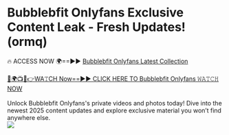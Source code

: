 # Bubblebfit Onlyfans Exclusive Content Leak - Fresh Updates! (ormq)

🔥 ACCESS NOW 🌍==►► <a href="https://tinyurl.com/kvy9nzfs" rel="nofollow">Bubblebfit Onlyfans Latest Collection</a>
<br><br>
[🔴🌍📺📱👉WA𝚃CH Now==►► CLICK HERE TO Bubblebfit Onlyfans 𝚆𝙰𝚃𝙲𝙷 NOW](https://tinyurl.com/kvy9nzfs)
<br><br>
Unlock Bubblebfit Onlyfans's private videos and photos today! Dive into the newest 2025 content updates and explore exclusive material you won’t find anywhere else.
<br>
<a href="https://tinyurl.com/kvy9nzfs" rel="nofollow" data-target="animated-image.originalLink"><img src="https://camo.githubusercontent.com/8a4f000d20f83aca3bf7ec5f350d767afa0574a8a352519fd8cfa583a6f93a33/68747470733a2f2f692e696d6775722e636f6d2f644a486b345a712e676966" data-canonical-src="https://i.imgur.com/dJHk4Zq.gif" style="max-width: 100%; display: inline-block;" data-target="animated-image.originalImage"></a>
<br>
